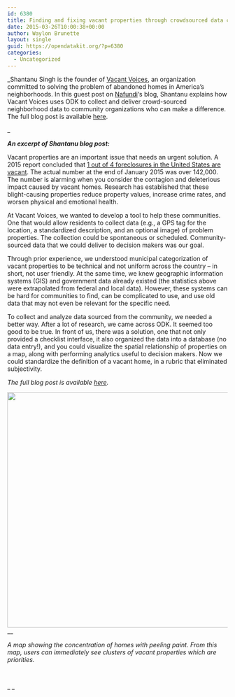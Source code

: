 ```yaml
---
id: 6380
title: Finding and fixing vacant properties through crowdsourced data collection
date: 2015-03-26T10:00:38+00:00
author: Waylon Brunette
layout: single
guid: https://opendatakit.org/?p=6380
categories:
  - Uncategorized
---
```

_Shantanu Singh is the founder of [Vacant Voices](http://vacantvoices.com), an organization committed to solving the problem of abandoned homes in America&#8217;s neighborhoods. In this guest post on [Nafundi](http://nafundi.com/blog)&#8216;s blog, Shantanu explains how Vacant Voices uses ODK to collect and deliver crowd-sourced neighborhood data to community organizations who can make a difference. The full blog post is available [here](http://nafundi.com/blog/posts/finding-and-fixing-vacant-properties-through-crowdsourced-data-collection/).
  
_ 

**_An excerpt of Shantanu blog post:_**

Vacant properties are an important issue that needs an urgent solution. A 2015 report concluded that [1 out of 4 foreclosures in the United States are vacant](http://www.realtytrac.com/news/foreclosure-trends/zombie-foreclosures-q1-2015/). The actual number at the end of January 2015 was over 142,000. The number is alarming when you consider the contagion and deleterious impact caused by vacant homes. Research has established that these blight-causing properties reduce property values, increase crime rates, and worsen physical and emotional health.

At Vacant Voices, we wanted to develop a tool to help these communities. One that would allow residents to collect data (e.g., a GPS tag for the location, a standardized description, and an optional image) of problem properties. The collection could be spontaneous or scheduled. Community-sourced data that we could deliver to decision makers was our goal.

Through prior experience, we understood municipal categorization of vacant properties to be technical and not uniform across the country – in short, not user friendly. At the same time, we knew geographic information systems (GIS) and government data already existed (the statistics above were extrapolated from federal and local data). However, these systems can be hard for communities to find, can be complicated to use, and use old data that may not even be relevant for the specific need.

To collect and analyze data sourced from the community, we needed a better way. After a lot of research, we came across ODK. It seemed too good to be true. In front of us, there was a solution, one that not only provided a checklist interface, it also organized the data into a database (no data entry!), and you could visualize the spatial relationship of properties on a map, along with performing analytics useful to decision makers. Now we could standardize the definition of a vacant home, in a rubric that eliminated subjectivity.

_The full blog post is available [here](http://nafundi.com/blog/posts/finding-and-fixing-vacant-properties-through-crowdsourced-data-collection/)._

<img src="/assets/wp-content/uploads/2015/03/vacant-voices-heatmap.jpg" alt="" width="538" />__

_A map showing the concentration of homes with peeling paint. From this map, users can immediately see clusters of vacant properties which are priorities._

&nbsp;

_ _
